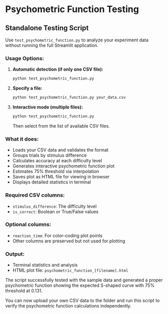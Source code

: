 # Psychometric Function Testing

## Standalone Testing Script

Use `test_psychometric_function.py` to analyze your experiment data without running the full Streamlit application.

### Usage Options:

1. **Automatic detection (if only one CSV file):**
   ```bash
   python test_psychometric_function.py
   ```

2. **Specify a file:**
   ```bash
   python test_psychometric_function.py your_data.csv
   ```

3. **Interactive mode (multiple files):**
   ```bash
   python test_psychometric_function.py
   ```
   Then select from the list of available CSV files.

### What it does:

- Loads your CSV data and validates the format
- Groups trials by stimulus difference
- Calculates accuracy at each difficulty level
- Generates interactive psychometric function plot
- Estimates 75% threshold via interpolation
- Saves plot as HTML file for viewing in browser
- Displays detailed statistics in terminal

### Required CSV columns:
- `stimulus_difference`: The difficulty level
- `is_correct`: Boolean or True/False values

### Optional columns:
- `reaction_time`: For color-coding plot points
- Other columns are preserved but not used for plotting

### Output:
- Terminal statistics and analysis
- HTML plot file: `psychometric_function_[filename].html`

The script successfully tested with the sample data and generated a proper psychometric function showing the expected S-shaped curve with 75% threshold at 0.131.

You can now upload your own CSV data to the folder and run this script to verify the psychometric function calculations independently.